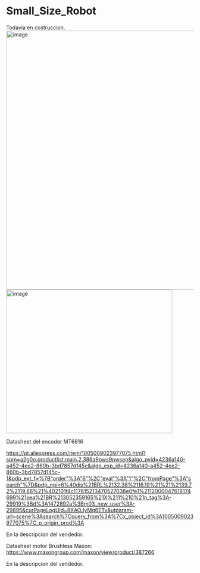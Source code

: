 # Small_Size_Robot
Todavia en costruccion.
<img width="820" height="695" alt="image" src="https://github.com/user-attachments/assets/30297041-1931-4165-ab13-6aa58eb6077f" />
<img width="446" height="385" alt="image" src="https://github.com/user-attachments/assets/1220fc2d-46d0-48d7-8ada-724fecd98e8d" />


Datasheet del encoder MT6816

https://pt.aliexpress.com/item/1005009023977075.html?spm=a2g0o.productlist.main.2.386a9pws9pwsen&algo_pvid=4236a140-a452-4ee2-860b-3bd7857d145c&algo_exp_id=4236a140-a452-4ee2-860b-3bd7857d145c-1&pdp_ext_f=%7B"order"%3A"6"%2C"eval"%3A"1"%2C"fromPage"%3A"search"%7D&pdp_npi=6%40dis%21BRL%2132.38%2116.19%21%21%2139.72%2119.86%21%402101f4c117615213470527038e0fe1%2112000047618174699%21sea%21BR%213052359165%21X%211%210%21n_tag%3A-29919%3Bd%3A1472892a%3Bm03_new_user%3A-29895&curPageLogUid=8XAOJyMq6ETv&utparam-url=scene%3Asearch%7Cquery_from%3A%7Cx_object_id%3A1005009023977075%7C_p_origin_prod%3A

En la descripcion del vendedor.


Datasheet motor Brushless Maxon:
https://www.maxongroup.com/maxon/view/product/387266


En la descripcion del vendedor.
